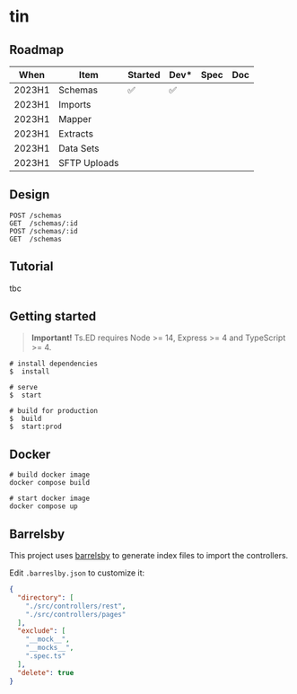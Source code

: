 # tin

## Roadmap

| When   | Item         | Started            | Dev*               | Spec | Doc |
| ------ | ------------ | ------------------ | ------------------ | ---- | --- |
| 2023H1 | Schemas      | :white_check_mark: | :white_check_mark: |
| 2023H1 | Imports      |
| 2023H1 | Mapper       |
| 2023H1 | Extracts     |
| 2023H1 | Data Sets    |
| 2023H1 | SFTP Uploads |

## Design

```http
POST /schemas
GET  /schemas/:id
POST /schemas/:id
GET  /schemas
```

## Tutorial

tbc

## Getting started

> **Important!** Ts.ED requires Node >= 14, Express >= 4 and TypeScript >= 4.

```batch
# install dependencies
$  install

# serve
$  start

# build for production
$  build
$  start:prod
```

## Docker

```
# build docker image
docker compose build

# start docker image
docker compose up
```

## Barrelsby

This project uses [barrelsby](https://www.npmjs.com/package/barrelsby) to generate index files to import the controllers.

Edit `.barreslby.json` to customize it:

```json
{
  "directory": [
    "./src/controllers/rest",
    "./src/controllers/pages"
  ],
  "exclude": [
    "__mock__",
    "__mocks__",
    ".spec.ts"
  ],
  "delete": true
}
```

